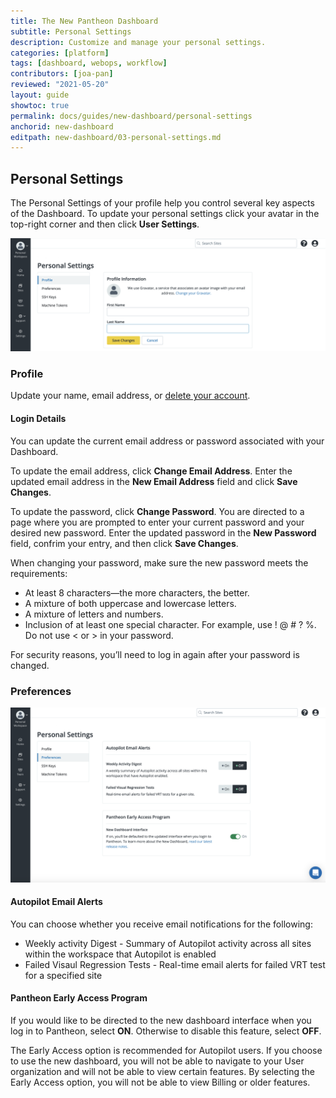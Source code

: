 ```yaml
---
title: The New Pantheon Dashboard
subtitle: Personal Settings
description: Customize and manage your personal settings.
categories: [platform]
tags: [dashboard, webops, workflow]
contributors: [joa-pan]
reviewed: "2021-05-20"
layout: guide
showtoc: true
permalink: docs/guides/new-dashboard/personal-settings
anchorid: new-dashboard
editpath: new-dashboard/03-personal-settings.md
---
```



## Personal Settings

The Personal Settings of your profile help you control several key aspects of the Dashboard. To update your personal settings click your avatar in the top-right corner and then click **User Settings**.

![A screenshot of a the Personal Settings page](../../../images/dashboard/new-dashboard/personal-settings-profile.png)

### Profile

Update your name, email address, or [delete your account](/delete-account).  

#### Login Details
You can update the current email address or password associated with your Dashboard. 

To update the email address, click **Change Email Address**. Enter the updated email address in the **New Email Address** field and click **Save Changes**.

To update the password, click **Change Password**. You are directed to a page where you are prompted to enter your current password and your desired new password. Enter the updated password in the **New Password** field, confrim your entry, and then click **Save Changes**.

When changing your password, make sure the new password meets the requirements:

* At least 8 characters—the more characters, the better.
* A mixture of both uppercase and lowercase letters.
* A mixture of letters and numbers.
* Inclusion of at least one special character. For example, use ! @ # ? %. Do not use < or > in your password.

For security reasons, you’ll need to log in again after your password is changed.

### Preferences

![A screenshot of a the Personal Settings Preferences page](../../../images/dashboard/new-dashboard/personal-settings-preferences.png)

#### Autopilot Email Alerts
You can choose whether you receive email notifications for the following:
* Weekly activity Digest - Summary of Autopilot activity across all sites within the workspace that Autopilot is enabled
* Failed Visaul Regression Tests - Real-time email alerts for failed VRT test for a specified site  

#### Pantheon Early Access Program

If you would like to be directed to the new dashboard interface when you log in to Pantheon, select **ON**. Otherwise to disable this feature, select **OFF**. 

The Early Access option is recommended for Autopilot users. If you choose to use the new dashboard, you will not be able to navigate to your User organization and will not be able to view certain features. By selecting the Early Access option, you will not be able to view Billing or older features.



